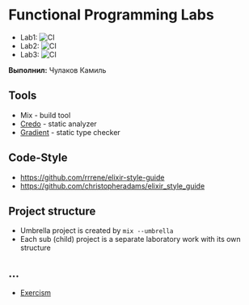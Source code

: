 # Functional Programming Labs

- Lab1: ![CI](https://github.com/kamilchulakov/fp_labs/actions/workflows/elixir.yml/badge.svg?branch=master)
- Lab2: ![CI](https://github.com/kamilchulakov/fp_labs/actions/workflows/elixir.yml/badge.svg?branch=master)
- Lab3: ![CI](https://github.com/kamilchulakov/fp_labs/actions/workflows/elixir.yml/badge.svg?branch=master)

**Выполнил:** Чулаков Камиль 

## Tools
- Mix - build tool
- [Credo](https://github.com/rrrene/credo/) - static analyzer
- [Gradient](https://github.com/esl/gradient) - static type checker

## Code-Style

- https://github.com/rrrene/elixir-style-guide
- https://github.com/christopheradams/elixir_style_guide

## Project structure
- Umbrella project is created by `mix --umbrella`
- Each sub (child) project is a separate laboratory work with its own structure

## ...
- [Exercism](https://exercism.org/profiles/kamilchulakov)
